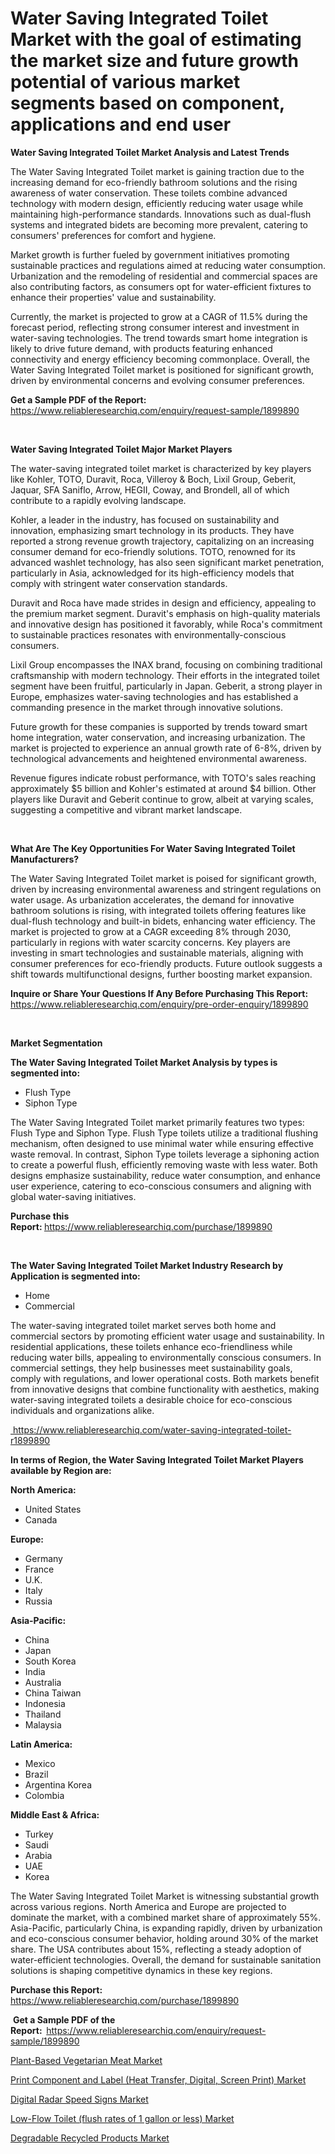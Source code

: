 <p><h1>Water Saving Integrated Toilet Market with the goal of estimating the market size and future growth potential of various market segments based on component, applications and end user</h1></p><p><strong>Water Saving Integrated Toilet Market Analysis and Latest Trends</strong></p>
<p><p>The Water Saving Integrated Toilet market is gaining traction due to the increasing demand for eco-friendly bathroom solutions and the rising awareness of water conservation. These toilets combine advanced technology with modern design, efficiently reducing water usage while maintaining high-performance standards. Innovations such as dual-flush systems and integrated bidets are becoming more prevalent, catering to consumers' preferences for comfort and hygiene.</p><p>Market growth is further fueled by government initiatives promoting sustainable practices and regulations aimed at reducing water consumption. Urbanization and the remodeling of residential and commercial spaces are also contributing factors, as consumers opt for water-efficient fixtures to enhance their properties' value and sustainability.</p><p>Currently, the market is projected to grow at a CAGR of 11.5% during the forecast period, reflecting strong consumer interest and investment in water-saving technologies. The trend towards smart home integration is likely to drive future demand, with products featuring enhanced connectivity and energy efficiency becoming commonplace. Overall, the Water Saving Integrated Toilet market is positioned for significant growth, driven by environmental concerns and evolving consumer preferences.</p></p>
<p><strong>Get a Sample PDF of the Report:&nbsp;</strong> <a href="https://www.reliableresearchiq.com/enquiry/request-sample/1899890?utm_campaign=123&utm_medium=2&utm_source=Github&utm_content=ia&utm_term=06042025&utm_id=water-saving-integrated-toilet">https://www.reliableresearchiq.com/enquiry/request-sample/1899890</a></p>
<p>&nbsp;</p>
<p><strong>Water Saving Integrated Toilet Major Market Players</strong></p>
<p><p>The water-saving integrated toilet market is characterized by key players like Kohler, TOTO, Duravit, Roca, Villeroy & Boch, Lixil Group, Geberit, Jaquar, SFA Saniflo, Arrow, HEGII, Coway, and Brondell, all of which contribute to a rapidly evolving landscape.</p><p>Kohler, a leader in the industry, has focused on sustainability and innovation, emphasizing smart technology in its products. They have reported a strong revenue growth trajectory, capitalizing on an increasing consumer demand for eco-friendly solutions. TOTO, renowned for its advanced washlet technology, has also seen significant market penetration, particularly in Asia, acknowledged for its high-efficiency models that comply with stringent water conservation standards.</p><p>Duravit and Roca have made strides in design and efficiency, appealing to the premium market segment. Duravit's emphasis on high-quality materials and innovative design has positioned it favorably, while Roca's commitment to sustainable practices resonates with environmentally-conscious consumers.</p><p>Lixil Group encompasses the INAX brand, focusing on combining traditional craftsmanship with modern technology. Their efforts in the integrated toilet segment have been fruitful, particularly in Japan. Geberit, a strong player in Europe, emphasizes water-saving technologies and has established a commanding presence in the market through innovative solutions.</p><p>Future growth for these companies is supported by trends toward smart home integration, water conservation, and increasing urbanization. The market is projected to experience an annual growth rate of 6-8%, driven by technological advancements and heightened environmental awareness.</p><p>Revenue figures indicate robust performance, with TOTO's sales reaching approximately $5 billion and Kohler's estimated at around $4 billion. Other players like Duravit and Geberit continue to grow, albeit at varying scales, suggesting a competitive and vibrant market landscape.</p></p>
<p>&nbsp;</p>
<p><strong>What Are The Key Opportunities For Water Saving Integrated Toilet Manufacturers?</strong></p>
<p><p>The Water Saving Integrated Toilet market is poised for significant growth, driven by increasing environmental awareness and stringent regulations on water usage. As urbanization accelerates, the demand for innovative bathroom solutions is rising, with integrated toilets offering features like dual-flush technology and built-in bidets, enhancing water efficiency. The market is projected to grow at a CAGR exceeding 8% through 2030, particularly in regions with water scarcity concerns. Key players are investing in smart technologies and sustainable materials, aligning with consumer preferences for eco-friendly products. Future outlook suggests a shift towards multifunctional designs, further boosting market expansion.</p></p>
<p><strong>Inquire or Share Your Questions If Any Before Purchasing This Report:</strong> <a href="https://www.reliableresearchiq.com/enquiry/pre-order-enquiry/1899890?utm_campaign=123&utm_medium=2&utm_source=Github&utm_content=ia&utm_term=06042025&utm_id=water-saving-integrated-toilet">https://www.reliableresearchiq.com/enquiry/pre-order-enquiry/1899890</a></p>
<p>&nbsp;</p>
<p><strong>Market Segmentation</strong></p>
<p><strong>The Water Saving Integrated Toilet Market Analysis by types is segmented into:</strong></p>
<p><ul><li>Flush Type</li><li>Siphon Type</li></ul></p>
<p><p>The Water Saving Integrated Toilet market primarily features two types: Flush Type and Siphon Type. Flush Type toilets utilize a traditional flushing mechanism, often designed to use minimal water while ensuring effective waste removal. In contrast, Siphon Type toilets leverage a siphoning action to create a powerful flush, efficiently removing waste with less water. Both designs emphasize sustainability, reduce water consumption, and enhance user experience, catering to eco-conscious consumers and aligning with global water-saving initiatives.</p></p>
<p><strong>Purchase this Report:&nbsp;</strong><a href="https://www.reliableresearchiq.com/purchase/1899890?utm_campaign=123&utm_medium=2&utm_source=Github&utm_content=ia&utm_term=06042025&utm_id=water-saving-integrated-toilet">https://www.reliableresearchiq.com/purchase/1899890</a></p>
<p>&nbsp;</p>
<p><strong>The Water Saving Integrated Toilet Market Industry Research by Application is segmented into:</strong></p>
<p><ul><li>Home</li><li>Commercial</li></ul></p>
<p><p>The water-saving integrated toilet market serves both home and commercial sectors by promoting efficient water usage and sustainability. In residential applications, these toilets enhance eco-friendliness while reducing water bills, appealing to environmentally conscious consumers. In commercial settings, they help businesses meet sustainability goals, comply with regulations, and lower operational costs. Both markets benefit from innovative designs that combine functionality with aesthetics, making water-saving integrated toilets a desirable choice for eco-conscious individuals and organizations alike.</p></p>
<p><a href="https://www.reliableresearchiq.com/water-saving-integrated-toilet-r1899890?utm_campaign=123&utm_medium=2&utm_source=Github&utm_content=ia&utm_term=06042025&utm_id=water-saving-integrated-toilet">&nbsp;https://www.reliableresearchiq.com/water-saving-integrated-toilet-r1899890</a></p>
<p><strong>In terms of Region, the Water Saving Integrated Toilet Market Players available by Region are:</strong></p>
<p>
    <p> <strong> North America: </strong>
        <ul>
            <li>United States</li>
            <li>Canada</li>
        </ul>
        </p> 
    <p> <strong> Europe: </strong>
        <ul>
            <li>Germany</li>
            <li>France</li>
            <li>U.K.</li>
            <li>Italy</li>
            <li>Russia</li>
        </ul>
        </p> 
    <p> <strong> Asia-Pacific: </strong>
        <ul>
            <li>China</li>
            <li>Japan</li>
            <li>South Korea</li>
            <li>India</li>
            <li>Australia</li>
            <li>China Taiwan</li>
            <li>Indonesia</li>
            <li>Thailand</li>
            <li>Malaysia</li>
        </ul>
        </p> 
    <p> <strong> Latin America: </strong>
        <ul>
            <li>Mexico</li>
            <li>Brazil</li>
            <li>Argentina Korea</li>
            <li>Colombia</li>
        </ul>
        </p> 
    <p> <strong> Middle East & Africa: </strong>
        <ul>
            <li>Turkey</li>
            <li>Saudi</li>
            <li>Arabia</li>
            <li>UAE</li>
            <li>Korea</li>
        </ul>
    </p>
    </p>
<p><p>The Water Saving Integrated Toilet Market is witnessing substantial growth across various regions. North America and Europe are projected to dominate the market, with a combined market share of approximately 55%. Asia-Pacific, particularly China, is expanding rapidly, driven by urbanization and eco-conscious consumer behavior, holding around 30% of the market share. The USA contributes about 15%, reflecting a steady adoption of water-efficient technologies. Overall, the demand for sustainable sanitation solutions is shaping competitive dynamics in these key regions.</p></p>
<p><strong>Purchase this Report: </strong><a href="https://www.reliableresearchiq.com/purchase/1899890?utm_campaign=123&utm_medium=2&utm_source=Github&utm_content=ia&utm_term=06042025&utm_id=water-saving-integrated-toilet">https://www.reliableresearchiq.com/purchase/1899890</a></p>
<p>&nbsp;<strong>Get a Sample PDF of the Report:&nbsp;&nbsp;</strong><a href="https://www.reliableresearchiq.com/enquiry/request-sample/1899890?utm_campaign=123&utm_medium=2&utm_source=Github&utm_content=ia&utm_term=06042025&utm_id=water-saving-integrated-toilet">https://www.reliableresearchiq.com/enquiry/request-sample/1899890</a></p>
<p><strong></strong></p>
<p><p><a href="https://github.com/ardgenoud/Market-Research-Report-List-1/blob/main/plant-based-vegetarian-meat-market.md?utm_campaign=123&utm_medium=2&utm_source=Github&utm_content=ia&utm_term=06042025&utm_id=water-saving-integrated-toilet">Plant-Based Vegetarian Meat Market</a></p><p><a href="https://github.com/benasjuettk3/Market-Research-Report-List-1/blob/main/print-component-and-label-heat-transfer-digital-screen-print-market.md?utm_campaign=123&utm_medium=2&utm_source=Github&utm_content=ia&utm_term=06042025&utm_id=water-saving-integrated-toilet">Print Component and Label (Heat Transfer, Digital, Screen Print) Market</a></p><p><a href="https://github.com/gauldvikerm6/Market-Research-Report-List-1/blob/main/digital-radar-speed-signs-market.md?utm_campaign=123&utm_medium=2&utm_source=Github&utm_content=ia&utm_term=06042025&utm_id=water-saving-integrated-toilet">Digital Radar Speed Signs Market</a></p><p><a href="https://github.com/cingozascard/Market-Research-Report-List-1/blob/main/low-flow-toilet-flush-rates-of-1-gallon-or-less-market.md?utm_campaign=123&utm_medium=2&utm_source=Github&utm_content=ia&utm_term=06042025&utm_id=water-saving-integrated-toilet">Low-Flow Toilet (flush rates of 1 gallon or less) Market</a></p><p><a href="https://github.com/airitaursela/Market-Research-Report-List-1/blob/main/degradable-recycled-products-market.md?utm_campaign=123&utm_medium=2&utm_source=Github&utm_content=ia&utm_term=06042025&utm_id=water-saving-integrated-toilet">Degradable Recycled Products Market</a></p></p>